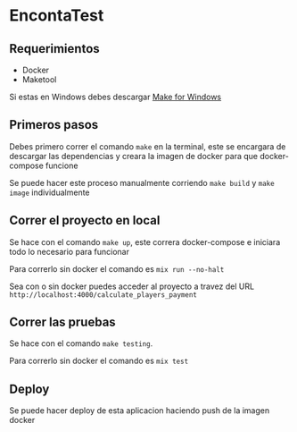 # EncontaTest

## Requerimientos

* Docker
* Maketool

Si estas en Windows debes descargar [Make for Windows](http://gnuwin32.sourceforge.net/packages/make.htm)

## Primeros pasos

Debes primero correr el comando `make` en la terminal, este se encargara
de descargar las dependencias y creara la imagen de docker para que
docker-compose funcione

Se puede hacer este proceso manualmente corriendo `make build` y
`make image` individualmente

## Correr el proyecto en local

Se hace con el comando `make up`, este correra docker-compose e iniciara
todo lo necesario para funcionar

Para correrlo sin docker el comando es `mix run --no-halt`

Sea con o sin docker puedes acceder al proyecto a travez del URL
`http://localhost:4000/calculate_players_payment`

## Correr las pruebas

Se hace con el comando `make testing`.

Para correrlo sin docker el comando es `mix test`

## Deploy

Se puede hacer deploy de esta aplicacion haciendo push de la imagen
docker

